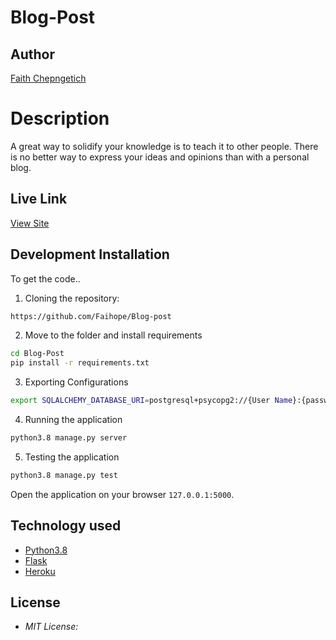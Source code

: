 # Blog-Post
## Author

[Faith Chepngetich](https://github.com/Faihope)

# Description

A great way to solidify your knowledge is to teach it to other people. 
There is no better way to express your ideas and opinions than with a personal blog.

## Live Link
[View Site](https://myblogpost10.herokuapp.com/)

## Development Installation
To get the code..

1. Cloning the repository:
  ```bash
https://github.com/Faihope/Blog-post
  ```
2. Move to the folder and install requirements
  ```bash
  cd Blog-Post
  pip install -r requirements.txt
  ```
3. Exporting Configurations
  ```bash
  export SQLALCHEMY_DATABASE_URI=postgresql+psycopg2://{User Name}:{password}@localhost/{database name}
  ```
4. Running the application
  ```bash
  python3.8 manage.py server
  ```
5. Testing the application
  ```bash
  python3.8 manage.py test
  ```
Open the application on your browser `127.0.0.1:5000`.


## Technology used

* [Python3.8](https://www.python.org/)
* [Flask](http://flask.pocoo.org/)
* [Heroku](https://heroku.com)


## License
* *MIT License:*
